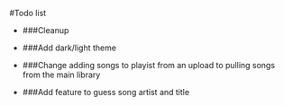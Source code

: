 #Todo list

* ###Cleanup

* ###Add dark/light theme
* ###Change adding songs to playist from an upload to pulling songs from the main library
* ###Add feature to guess song artist and title